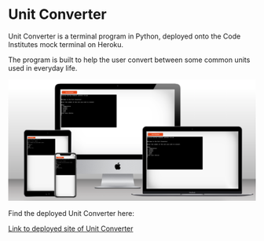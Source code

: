 # Unit Converter 

Unit Converter is a terminal program in Python, deployed onto the Code Institutes mock terminal on Heroku. 

The program is built to help the user convert between some common units used in everyday life. 

![Device mockup of terminal application](assets/docs/images/dev-mockup.png)

Find the deployed Unit Converter here: 

[Link to deployed site of Unit Converter](https://unit-converter-db3f55df0db8.herokuapp.com/)





